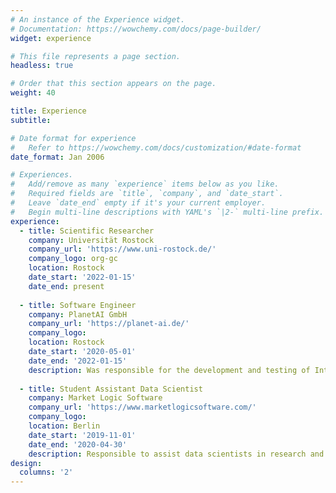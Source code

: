 ```yaml
---
# An instance of the Experience widget.
# Documentation: https://wowchemy.com/docs/page-builder/
widget: experience

# This file represents a page section.
headless: true

# Order that this section appears on the page.
weight: 40

title: Experience
subtitle:

# Date format for experience
#   Refer to https://wowchemy.com/docs/customization/#date-format
date_format: Jan 2006

# Experiences.
#   Add/remove as many `experience` items below as you like.
#   Required fields are `title`, `company`, and `date_start`.
#   Leave `date_end` empty if it's your current employer.
#   Begin multi-line descriptions with YAML's `|2-` multi-line prefix.
experience:
  - title: Scientific Researcher
    company: Universität Rostock
    company_url: 'https://www.uni-rostock.de/'
    company_logo: org-gc
    location: Rostock
    date_start: '2022-01-15'
    date_end: present
        
  - title: Software Engineer
    company: PlanetAI GmbH
    company_url: 'https://planet-ai.de/'
    company_logo: 
    location: Rostock
    date_start: '2020-05-01'
    date_end: '2022-01-15'
    description: Was responsible for the development and testing of Intelligent Document Analysis software and later on integrated into the DevOps team where was involved in building CI/CD pipelines which made the software delivery process much smoother.
    
  - title: Student Assistant Data Scientist
    company: Market Logic Software
    company_url: 'https://www.marketlogicsoftware.com/'
    company_logo: 
    location: Berlin
    date_start: '2019-11-01'
    date_end: '2020-04-30'
    description: Responsible to assist data scientists in research and development of NLP tools which were used by businesses to get an insight into their Natural language data, extract relevant information and store it in the most efficient way to be able to use the knowledge in running an insight-driven business.
design:
  columns: '2'
---
```

